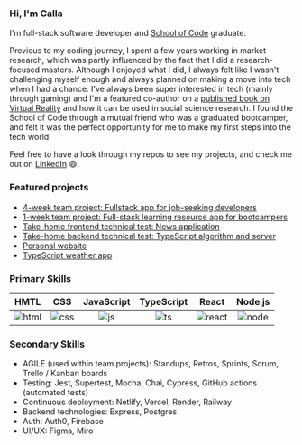 ### Hi, I'm Calla

I'm full-stack software developer and [School of Code](https://www.schoolofcode.co.uk/) graduate.

Previous to my coding journey, I spent a few years working in market research, which was partly influenced by the fact that I did a research-focused masters. Although I enjoyed what I did, I always felt like I wasn't challenging myself enough and always planned on making a move into tech when I had a chance. I've always been super interested in tech (mainly through gaming) and I'm a featured co-author on a [published book on Virtual Reality](https://policy.bristoluniversitypress.co.uk/virtual-reality-methods) and how it can be used in social science research. I found the School of Code through a mutual friend who was a graduated bootcamper, and felt it was the perfect opportunity for me to make my first steps into the tech world!

Feel free to have a look through my repos to see my projects, and check me out on [LinkedIn](https://www.linkedin.com/in/calla-sullivan-drage-88a7a5139/) 😄. 

### Featured projects 

- [4-week team project: Fullstack app for job-seeking developers](https://github.com/Callasaurus/deVault-SoC-4-week-team-project)
- [1-week team project: Full-stack learning resource app for bootcampers](https://github.com/Callasaurus/Week9-soc-across-the-globe-project-1-week-team-project)
- [Take-home frontend technical test: News application](https://github.com/Callasaurus/Frontend-take-home-technical-test)
- [Take-home backend technical test: TypeScript algorithm and server](https://github.com/Callasaurus/Backend-take-home-technical-test)
- [Personal website](https://github.com/Callasaurus/Personal-Page)
- [TypeScript weather app](https://github.com/Callasaurus/Week-12-Hackathon-TypeScript-Weather-App)

### Primary Skills 

HMTL|CSS|JavaScript|TypeScript|React|Node.js|  
:------------:|:-------------:|:-------------:|:-------------:|:------------:|:-------------:|
![html](https://user-images.githubusercontent.com/112335053/220086351-f930e7bb-0c3f-42b5-bc6b-d7989e7ad03a.png)|![css](https://user-images.githubusercontent.com/112335053/220086438-fea83b82-c8e6-4bc6-b1ce-b2b86e883f1f.png)|![js](https://user-images.githubusercontent.com/112335053/220086489-15123228-dcb2-4d54-beb3-dfc14e893ddb.png)|![ts](https://user-images.githubusercontent.com/112335053/220086559-284ae0e6-7fa2-448a-a891-61b64b62aa12.png)|![react](https://user-images.githubusercontent.com/112335053/220086644-13e3b46d-bdd6-475a-9820-2eefda814438.png)|![node](https://user-images.githubusercontent.com/112335053/220086759-28527823-3780-47ec-880c-47231b86efd5.png)

### Secondary Skills 
- AGILE (used within team projects): Standups, Retros, Sprints, Scrum, Trello / Kanban boards
- Testing: Jest, Supertest, Mocha, Chai, Cypress, GitHub actions (automated tests)
- Continuous deployment: Netlify, Vercel, Render, Railway
- Backend technologies: Express, Postgres
- Auth: Auth0, Firebase
- UI/UX: Figma, Miro
